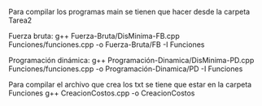 Para compilar los programas main se tienen que hacer desde la carpeta Tarea2

Fuerza bruta:
g++ Fuerza-Bruta/DisMinima-FB.cpp Funciones/funciones.cpp -o Fuerza-Bruta/FB -I Funciones

Programación dinámica:
g++ Programación-Dinamica/DisMinima-PD.cpp Funciones/funciones.cpp -o Programación-Dinamica/PD -I Funciones

Para compilar el archivo que crea los txt se tiene que estar en la carpeta Funciones
g++ CreacionCostos.cpp -o CreacionCostos